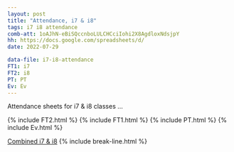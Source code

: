 ```yaml
---
layout: post
title: "Attendance, i7 & i8"
tags: i7 i8 attendance
comb-att: 1oAJhN-eBiSQccnboLULCHCciIohi2X8AgdloxNdsjpY
hh: https://docs.google.com/spreadsheets/d/
date: 2022-07-29

data-file: i7-i8-attendance
FT1: i7
FT2: i8
PT: PT
Ev: Ev
---
```


Attendance sheets for i7 & i8 classes ...

{% include FT2.html %}
{% include FT1.html %}
{% include PT.html %}
{% include Ev.html %}

<a href="{{ site.gdrive }}{{ page.comb-att }}" class="stitches_btn">Combined i7 & i8</a>
{% include break-line.html %}


